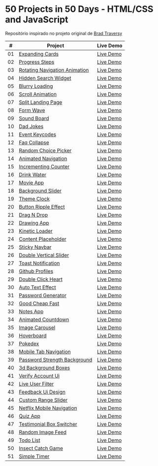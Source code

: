 # 50 Projects in 50 Days - HTML/CSS and JavaScript

Repositório inspirado no projeto original de [Brad Traversy](https://github.com/bradtraversy/50projects50days)

|  #  | Project                                                                                                                     | Live Demo                                                                         |
| :-: | --------------------------------------------------------------------------------------------------------------------------- | --------------------------------------------------------------------------------- |
| 01  | [Expanding Cards](https://github.com/Dayvson-Silva/50projects50days/tree/main/expanding-cards)                             | [Live Demo](https://dayvson-silva.github.io/50projects50days/expanding-cards)   |
| 02  | [Progress Steps](https://github.com/Dayvson-Silva/50projects50days/tree/main/progress-steps)                               | [Live Demo](https://dayvson-silva.github.io/50projects50days/progress-steps)    |
| 03  | [Rotating Navigation Animation](https://github.com/Dayvson-Silva/50projects50days/tree/main/rotating-nav-animation)        | [Live Demo](https://dayvson-silva.github.io/50projects50days/rotating-nav-animation) |
| 04  | [Hidden Search Widget](https://github.com/Dayvson-Silva/50projects50days/tree/main/hidden-search)                          | [Live Demo](https://dayvson-silva.github.io/50projects50days/hidden-search)     |
| 05  | [Blurry Loading](https://github.com/Dayvson-Silva/50projects50days/tree/main/blurry-loading)                               | [Live Demo](https://dayvson-silva.github.io/50projects50days/blurry-loading)    |
| 06  | [Scroll Animation](https://github.com/Dayvson-Silva/50projects50days/tree/main/scroll-animation)                           | [Live Demo](https://dayvson-silva.github.io/50projects50days/scroll-animation)  |
| 07  | [Split Landing Page](https://github.com/Dayvson-Silva/50projects50days/tree/main/split-landing-page)                       | [Live Demo](https://dayvson-silva.github.io/50projects50days/split-landing-page)|
| 08  | [Form Wave](https://github.com/Dayvson-Silva/50projects50days/tree/main/form-input-wave)                                   | [Live Demo](https://dayvson-silva.github.io/50projects50days/form-input-wave)   |
| 09  | [Sound Board](https://github.com/Dayvson-Silva/50projects50days/tree/main/sound-board)                                     | [Live Demo](https://dayvson-silva.github.io/50projects50days/sound-board)       |
| 10  | [Dad Jokes](https://github.com/Dayvson-Silva/50projects50days/tree/main/dad-jokes)                                         | [Live Demo](https://dayvson-silva.github.io/50projects50days/dad-jokes)         |
| 11  | [Event Keycodes](https://github.com/Dayvson-Silva/50projects50days/tree/main/event-keycodes)                               | [Live Demo](https://dayvson-silva.github.io/50projects50days/event-keycodes)    |
| 12  | [Faq Collapse](https://github.com/Dayvson-Silva/50projects50days/tree/main/faq-collapse)                                   | [Live Demo](https://dayvson-silva.github.io/50projects50days/faq-collapse)      |
| 13  | [Random Choice Picker](https://github.com/Dayvson-Silva/50projects50days/tree/main/random-choice-picker)                   | [Live Demo](https://dayvson-silva.github.io/50projects50days/random-choice-picker) |
| 14  | [Animated Navigation](https://github.com/Dayvson-Silva/50projects50days/tree/main/animated-navigation)                     | [Live Demo](https://dayvson-silva.github.io/50projects50days/animated-navigation) |
| 15  | [Incrementing Counter](https://github.com/Dayvson-Silva/50projects50days/tree/main/incrementing-counter)                   | [Live Demo](https://dayvson-silva.github.io/50projects50days/incrementing-counter) |
| 16  | [Drink Water](https://github.com/Dayvson-Silva/50projects50days/tree/main/drink-water)                                     | [Live Demo](https://dayvson-silva.github.io/50projects50days/drink-water)       |
| 17  | [Movie App](https://github.com/Dayvson-Silva/50projects50days/tree/main/movie-app)                                         | [Live Demo](https://dayvson-silva.github.io/50projects50days/movie-app)         |
| 18  | [Background Slider](https://github.com/Dayvson-Silva/50projects50days/tree/main/background-slider)                         | [Live Demo](https://dayvson-silva.github.io/50projects50days/background-slider) |
| 19  | [Theme Clock](https://github.com/Dayvson-Silva/50projects50days/tree/main/theme-clock)                                     | [Live Demo](https://dayvson-silva.github.io/50projects50days/theme-clock)       |
| 20  | [Button Ripple Effect](https://github.com/Dayvson-Silva/50projects50days/tree/main/button-ripple-effect)                   | [Live Demo](https://dayvson-silva.github.io/50projects50days/button-ripple-effect) |
| 21  | [Drag N Drop](https://github.com/Dayvson-Silva/50projects50days/tree/main/drag-n-drop)                                     | [Live Demo](https://dayvson-silva.github.io/50projects50days/drag-n-drop)       |
| 22  | [Drawing App](https://github.com/Dayvson-Silva/50projects50days/tree/main/drawing-app)                                     | [Live Demo](https://dayvson-silva.github.io/50projects50days/drawing-app)       |
| 23  | [Kinetic Loader](https://github.com/Dayvson-Silva/50projects50days/tree/main/kinetic-loader)                               | [Live Demo](https://dayvson-silva.github.io/50projects50days/kinetic-loader)    |
| 24  | [Content Placeholder](https://github.com/Dayvson-Silva/50projects50days/tree/main/content-placeholder)                     | [Live Demo](https://dayvson-silva.github.io/50projects50days/content-placeholder) |
| 25  | [Sticky Navbar](https://github.com/Dayvson-Silva/50projects50days/tree/main/sticky-navigation)                            | [Live Demo](https://dayvson-silva.github.io/50projects50days/sticky-navigation) |
| 26  | [Double Vertical Slider](https://github.com/Dayvson-Silva/50projects50days/tree/main/double-vertical-slider)               | [Live Demo](https://dayvson-silva.github.io/50projects50days/double-vertical-slider) |
| 27  | [Toast Notification](https://github.com/Dayvson-Silva/50projects50days/tree/main/toast-notification)                       | [Live Demo](https://dayvson-silva.github.io/50projects50days/toast-notification) |
| 28  | [Github Profiles](https://github.com/Dayvson-Silva/50projects50days/tree/main/github-profiles)                             | [Live Demo](https://dayvson-silva.github.io/50projects50days/github-profiles)   |
| 29  | [Double Click Heart](https://github.com/Dayvson-Silva/50projects50days/tree/main/double-click-heart)                       | [Live Demo](https://dayvson-silva.github.io/50projects50days/double-click-heart) |
| 30  | [Auto Text Effect](https://github.com/Dayvson-Silva/50projects50days/tree/main/auto-text-effect)                           | [Live Demo](https://dayvson-silva.github.io/50projects50days/auto-text-effect)  |
| 31  | [Password Generator](https://github.com/Dayvson-Silva/50projects50days/tree/main/password-generator)                       | [Live Demo](https://dayvson-silva.github.io/50projects50days/password-generator) |
| 32  | [Good Cheap Fast](https://github.com/Dayvson-Silva/50projects50days/tree/main/good-cheap-fast)                             | [Live Demo](https://dayvson-silva.github.io/50projects50days/good-cheap-fast)   |
| 33  | [Notes App](https://github.com/Dayvson-Silva/50projects50days/tree/main/notes-app)                                         | [Live Demo](https://dayvson-silva.github.io/50projects50days/notes-app)         |
| 34  | [Animated Countdown](https://github.com/Dayvson-Silva/50projects50days/tree/main/animated-countdown)                       | [Live Demo](https://dayvson-silva.github.io/50projects50days/animated-countdown) |
| 35  | [Image Carousel](https://github.com/Dayvson-Silva/50projects50days/tree/main/image-carousel)                               | [Live Demo](https://dayvson-silva.github.io/50projects50days/image-carousel)    |
| 36  | [Hoverboard](https://github.com/Dayvson-Silva/50projects50days/tree/main/hoverboard)                                       | [Live Demo](https://dayvson-silva.github.io/50projects50days/hoverboard)        |
| 37  | [Pokedex](https://github.com/Dayvson-Silva/50projects50days/tree/main/pokedex)                                             | [Live Demo](https://dayvson-silva.github.io/50projects50days/pokedex)           |
| 38  | [Mobile Tab Navigation](https://github.com/Dayvson-Silva/50projects50days/tree/main/mobile-tab-navigation)                 | [Live Demo](https://dayvson-silva.github.io/50projects50days/mobile-tab-navigation) |
| 39  | [Password Strength Background](https://github.com/Dayvson-Silva/50projects50days/tree/main/password-strength-background)   | [Live Demo](https://dayvson-silva.github.io/50projects50days/password-strength-background) |
| 40  | [3d Background Boxes](https://github.com/Dayvson-Silva/50projects50days/tree/main/3d-boxes-background)                     | [Live Demo](https://dayvson-silva.github.io/50projects50days/3d-boxes-background) |
| 41  | [Verify Account Ui](https://github.com/Dayvson-Silva/50projects50days/tree/main/verify-account-ui)                         | [Live Demo](https://dayvson-silva.github.io/50projects50days/verify-account-ui) |
| 42  | [Live User Filter](https://github.com/Dayvson-Silva/50projects50days/tree/main/live-user-filter)                           | [Live Demo](https://dayvson-silva.github.io/50projects50days/live-user-filter)  |
| 43  | [Feedback Ui Design](https://github.com/Dayvson-Silva/50projects50days/tree/main/feedback-ui-design)                       | [Live Demo](https://dayvson-silva.github.io/50projects50days/feedback-ui-design) |
| 44  | [Custom Range Slider](https://github.com/Dayvson-Silva/50projects50days/tree/main/custom-range-slider)                     | [Live Demo](https://dayvson-silva.github.io/50projects50days/custom-range-slider) |
| 45  | [Netflix Mobile Navigation](https://github.com/Dayvson-Silva/50projects50days/tree/main/netflix-mobile-navigation)         | [Live Demo](https://dayvson-silva.github.io/50projects50days/netflix-mobile-navigation) |
| 46  | [Quiz App](https://github.com/Dayvson-Silva/50projects50days/tree/main/quiz-app)                                           | [Live Demo](https://dayvson-silva.github.io/50projects50days/quiz-app)          |
| 47  | [Testimonial Box Switcher](https://github.com/Dayvson-Silva/50projects50days/tree/main/testimonial-box-switcher)           | [Live Demo](https://dayvson-silva.github.io/50projects50days/testimonial-box-switcher) |
| 48  | [Random Image Feed](https://github.com/Dayvson-Silva/50projects50days/tree/main/random-image-generator)                    | [Live Demo](https://dayvson-silva.github.io/50projects50days/random-image-generator) |
| 49  | [Todo List](https://github.com/Dayvson-Silva/50projects50days/tree/main/todo-list)                                         | [Live Demo](https://dayvson-silva.github.io/50projects50days/todo-list)         |
| 50  | [Insect Catch Game](https://github.com/Dayvson-Silva/50projects50days/tree/main/insect-catch-game)                         | [Live Demo](https://dayvson-silva.github.io/50projects50days/insect-catch-game) |
| 51  | [Simple Timer](https://github.com/Dayvson-Silva/50projects50days/tree/main/simple-timer)                                   | [Live Demo](https://dayvson-silva.github.io/50projects50days/simple-timer)      |
